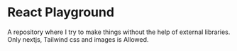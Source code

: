 # React Playground

A repository where I try to make things without the help of external libraries. \
Only nextjs, Tailwind css and images is Allowed.
